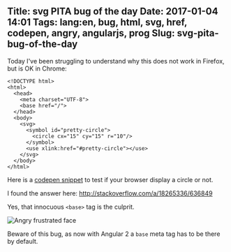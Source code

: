 Title: svg PITA bug of the day
Date: 2017-01-04 14:01
Tags: lang:en, bug, html, svg, href, codepen, angry, angularjs, prog
Slug: svg-pita-bug-of-the-day
---
Today I've been struggling to understand why this does not work in Firefox, but is OK in Chrome:
```
<!DOCTYPE html>
<html>
  <head>
    <meta charset="UTF-8">
    <base href="/">
  </head>
  <body>
    <svg>
      <symbol id="pretty-circle">
        <circle cx="15" cy="15" r="10"/>
      </symbol>
      <use xlink:href="#pretty-circle"></use>
    </svg>
  </body>
</html>
```
Here is a [codepen snippet](http://codepen.io/anon/pen/WRNqxg) to test if your browser display a circle or not.

I found the answer here: <http://stackoverflow.com/a/18265336/636849>

Yes, that innocuous `<base>` tag is the culprit.

<img alt="Angry frustrated face" src="images/wwcb/angry-must-resist.jpeg">

Beware of this bug, as now with Angular 2 a `base` meta tag has to be there by default.
